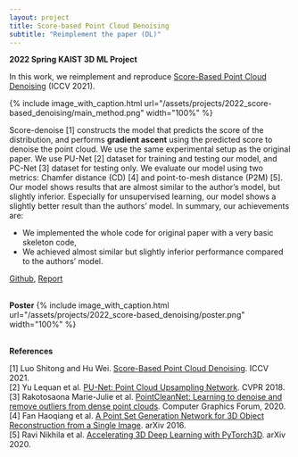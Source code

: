 ```yaml
---
layout: project
title: Score-based Point Cloud Denoising
subtitle: "Reimplement the paper (DL)"
---
```

<script src="https://cdn.mathjax.org/mathjax/latest/MathJax.js?config=TeX-AMS-MML_HTMLorMML" type="text/javascript"></script>

**2022 Spring KAIST 3D ML Project**

In this work, we reimplement and reproduce [Score-Based Point Cloud Denoising](https://arxiv.org/abs/2107.10981) (ICCV 2021).

{%
	include image_with_caption.html
	url="/assets/projects/2022_score-based_denoising/main_method.png"
	width="100%"
%}

Score-denoise [1] constructs the model that predicts the score of the distribution,
and performs <b>gradient ascent</b> using the predicted score to denoise the point cloud.
We use the same experimental setup as the original paper.
We use PU-Net [2] dataset for training and testing our model, and PC-Net [3] dataset for testing only. 
We evaluate our model using two metrics: Chamfer distance (CD) [4] and point-to-mesh distance (P2M) [5]. 
Our model shows results that are almost similar to the author’s model, but slightly inferior. 
Especially for unsupervised learning, our model shows a slightly better result than the authors’ model.
In summary, our achievements are:
- We implemented the whole code for original paper with a very basic skeleton code,
- We achieved almost similar but slightly inferior performance compared to the authors’ model.

[Github](https://github.com/Soulmates2/Score-Based-Point-Cloud-Denoising), 
[Report](https://soulmates2.github.io/assets/projects/2022_score-based_denoising/Score_Based_Point_Cloud_Denoising.pdf)
<br/> &nbsp;&nbsp;&nbsp;&nbsp;

**Poster**
{%
	include image_with_caption.html
	url="/assets/projects/2022_score-based_denoising/poster.png"
	width="100%"
%}
<br/> &nbsp;&nbsp;&nbsp;&nbsp;

**References**

[1] Luo Shitong and Hu Wei. [Score-Based Point Cloud Denoising](https://arxiv.org/abs/2107.10981). ICCV 2021.<br/>
[2] Yu Lequan et al. [PU-Net: Point Cloud Upsampling Network](https://arxiv.org/abs/1801.06761). CVPR 2018.<br/>
[3] Rakotosaona Marie-Julie et al. [PointCleanNet: Learning to denoise and remove outliers from dense point clouds](https://arxiv.org/abs/1901.01060). Computer Graphics Forum, 2020.<br/>
[4] Fan Haoqiang et al. [A Point Set Generation Network for 3D Object Reconstruction from a Single Image](https://arxiv.org/abs/1612.00603). arXiv 2016.<br/>
[5] Ravi Nikhila et al. [Accelerating 3D Deep Learning with PyTorch3D](https://arxiv.org/abs/2007.08501). arXiv 2020.